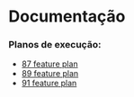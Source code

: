 # Documentação

### Planos de execução:




<!-- A lista abaixo será gerada automaticamente -->
- [87 feature plan](pr/87_feature_plan.md)
- [89 feature plan](pr/89_feature_plan.md)
- [91 feature plan](pr/91_feature_plan.md)
